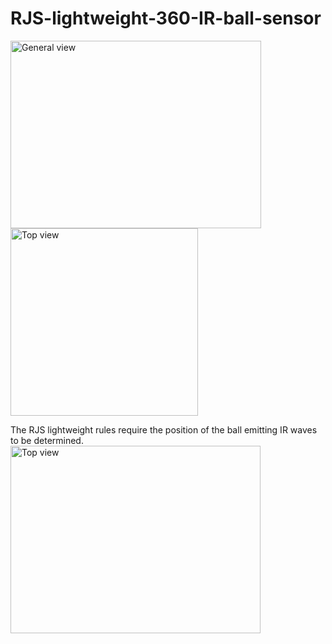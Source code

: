 # RJS-lightweight-360-IR-ball-sensor

<img width="401" height="300" alt="General view" src="https://github.com/user-attachments/assets/930d4bf8-b608-4607-9177-4990a8d32c3b" />
<img width="300" height="300" alt="Top view" src="https://github.com/user-attachments/assets/790fdb9e-d7a9-49ff-a266-bea45dbccb4f" />

The RJS lightweight rules require the position of the ball emitting IR waves to be determined.
<img width="400" height="300" alt="Top view" src="https://github.com/robocup-junior/ir-golf-ball/blob/main/img%2FIR_ball_modulation.png" />
